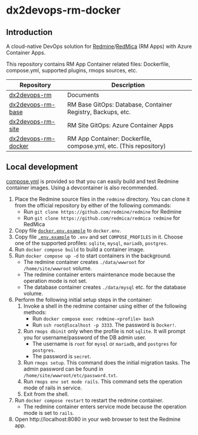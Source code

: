 # dx2devops-rm-docker

## Introduction

A cloud-native DevOps solution for [Redmine][redmine]/[RedMica][redmica] (RM Apps) with Azure Container Apps.

This repository contains RM App Container related files: Dockerfile, compose.yml, supported plugins, rmops sources, etc.

|Repository|Description|
|-|-|
|[dx2devops-rm]|Documents|
|[dx2devops-rm-base]|RM Base GitOps: Database, Container Registry, Backups, etc.|
|[dx2devops-rm-site]|RM Site GitOps: Azure Container Apps|
|[dx2devops-rm-docker]|RM App Container: Dockerfile, compose.yml, etc. (This repository)|

[redmine]: https://github.com/redmine/redmine
[redmica]: https://github.com/redmica/redmica
[dx2devops-rm]: https://github.com/yaegashi/dx2devops-rm
[dx2devops-rm-base]: https://github.com/yaegashi/dx2devops-rm-base
[dx2devops-rm-site]: https://github.com/yaegashi/dx2devops-rm-site
[dx2devops-rm-docker]: https://github.com/yaegashi/dx2devops-rm-docker

## Local development

[compose.yml](compose.yml) is provided
so that you can easily build and test Redmine container images.
Using a devcontainer is also recommended.

1. Place the Redmine source files in the `redmine` directory.
You can clone it from the official repository by either of the following commands:
    * Run `git clone https://github.com/redmine/redmine` for Redmine
    * Run `git clone https://github.com/redmica/redmica redmine` for RedMica
2. Copy file [`docker.env.example`](docker.env.example) to `docker.env`.
3. Copy file [`.env.example`](.env.example) to `.env` and set `COMPOSE_PROFILES` in it.
Choose one of the supported profiles: `sqlite`, `mysql`, `mariadb`, `postgres`.
4. Run `docker compose build` to build a container image.
5. Run `docker compose up -d` to start containers in the background.
    * The redmine container creates `./data/wwwroot` for `/home/site/wwwroot` volume.
    * The redmine container enters maintenance mode because the operation mode is not set.
    * The database container creates `./data/mysql` etc. for the database volume.
6. Perform the following initial setup steps in the container:
    1. Invoke a shell in the redmine container using either of the following methods:
        * Run `docker compose exec redmine-<profile> bash`
        * Run `ssh root@localhost -p 3333`.  The password is `Docker!`.
    2. Run `rmops dbinit` only when the profile is not `sqlite`.  It will prompt you for username/password of the DB admin user.
        * The username is `root` for `mysql` or `mariadb`, and `postgres` for `postgres`.
        * The password is `secret`.
    3. Run `rmops setup`.  This command does the initial migration tasks.  The admin password can be found in `/home/site/wwwroot/etc/password.txt`.
    4. Run `rmops env set mode rails`.  This command sets the operation mode of rails in service.
    4. Exit from the shell.
7. Run `docker compose restart` to restart the redmine container.
    * The redmine container enters service mode because the operation mode is set to `rails`.
8. Open http://localhost:8080 in your web browser to test the Redmine app.
